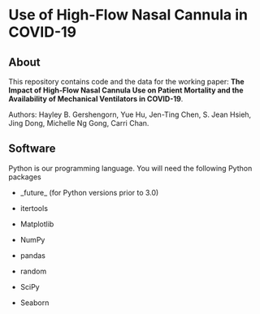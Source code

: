 # Use of High-Flow Nasal Cannula in COVID-19

## About
This repository contains code and the data for the working paper: **The Impact of High-Flow Nasal Cannula Use on Patient Mortality and the Availability of Mechanical Ventilators in COVID-19**. 

Authors: Hayley B. Gershengorn, Yue Hu, Jen-Ting Chen, S. Jean Hsieh, Jing Dong, Michelle Ng Gong, Carri Chan. 

## Software
Python is our programming language. You will need the following Python packages

- \_future\_ (for Python versions prior to 3.0)

- itertools

- Matplotlib

- NumPy

- pandas

- random

- SciPy

- Seaborn
